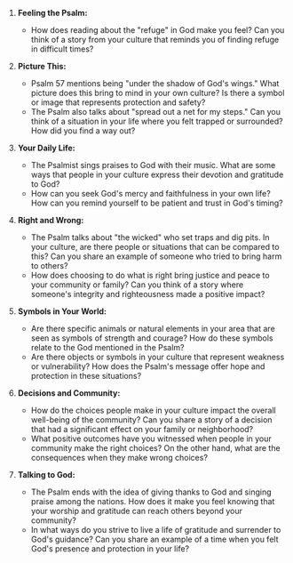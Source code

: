 1. **Feeling the Psalm:**
   - How does reading about the "refuge" in God make you feel? Can you think of a story from your culture that reminds you of finding refuge in difficult times?

2. **Picture This:**
   - Psalm 57 mentions being "under the shadow of God's wings." What picture does this bring to mind in your own culture? Is there a symbol or image that represents protection and safety?
   - The Psalm also talks about "spread out a net for my steps." Can you think of a situation in your life where you felt trapped or surrounded? How did you find a way out?

3. **Your Daily Life:**
   - The Psalmist sings praises to God with their music. What are some ways that people in your culture express their devotion and gratitude to God?
   - How can you seek God's mercy and faithfulness in your own life? How can you remind yourself to be patient and trust in God's timing?

4. **Right and Wrong:**
   - The Psalm talks about "the wicked" who set traps and dig pits. In your culture, are there people or situations that can be compared to this? Can you share an example of someone who tried to bring harm to others?
   - How does choosing to do what is right bring justice and peace to your community or family? Can you think of a story where someone's integrity and righteousness made a positive impact?

5. **Symbols in Your World:**
   - Are there specific animals or natural elements in your area that are seen as symbols of strength and courage? How do these symbols relate to the God mentioned in the Psalm?
   - Are there objects or symbols in your culture that represent weakness or vulnerability? How does the Psalm's message offer hope and protection in these situations?

6. **Decisions and Community:**
   - How do the choices people make in your culture impact the overall well-being of the community? Can you share a story of a decision that had a significant effect on your family or neighborhood?
   - What positive outcomes have you witnessed when people in your community make the right choices? On the other hand, what are the consequences when they make wrong choices?

7. **Talking to God:**
   - The Psalm ends with the idea of giving thanks to God and singing praise among the nations. How does it make you feel knowing that your worship and gratitude can reach others beyond your community?
   - In what ways do you strive to live a life of gratitude and surrender to God's guidance? Can you share an example of a time when you felt God's presence and protection in your life?